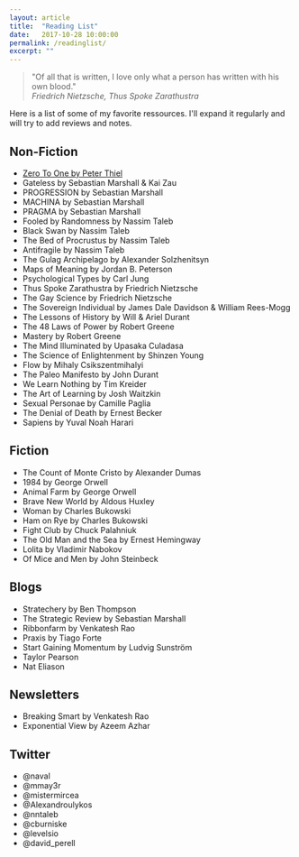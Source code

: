 ```yaml
---
layout: article
title:  "Reading List"
date:   2017-10-28 10:00:00
permalink: /readinglist/
excerpt: ""
---
```


> "Of all that is written, I love only what a person has written with his own blood." <br>
> _Friedrich Nietzsche, Thus Spoke Zarathustra_

Here is a list of some of my favorite ressources. I'll expand it regularly and will try to add reviews and notes.

## Non-Fiction

- <a href="/notes/zero-to-one">Zero To One by Peter Thiel</a>
- Gateless by Sebastian Marshall & Kai Zau
- PROGRESSION by Sebastian Marshall
- MACHINA by Sebastian Marshall
- PRAGMA by Sebastian Marshall
- Fooled by Randomness by Nassim Taleb
- Black Swan by Nassim Taleb
- The Bed of Procrustus by Nassim Taleb
- Antifragile by Nassim Taleb
- The Gulag Archipelago by Alexander Solzhenitsyn
- Maps of Meaning by Jordan B. Peterson
- Psychological Types by Carl Jung
- Thus Spoke Zarathustra by Friedrich Nietzsche
- The Gay Science by Friedrich Nietzsche
- The Sovereign Individual by James Dale Davidson & William Rees-Mogg
- The Lessons of History by Will & Ariel Durant
- The 48 Laws of Power by Robert Greene
- Mastery by Robert Greene
- The Mind Illuminated by Upasaka Culadasa
- The Science of Enlightenment by Shinzen Young
- Flow by Mihaly Csikszentmihalyi
- The Paleo Manifesto by John Durant
- We Learn Nothing by Tim Kreider
- The Art of Learning by Josh Waitzkin
- Sexual Personae by Camille Paglia
- The Denial of Death by Ernest Becker
- Sapiens by Yuval Noah Harari

## Fiction

- The Count of Monte Cristo by Alexander Dumas
- 1984 by George Orwell
- Animal Farm by George Orwell
- Brave New World by Aldous Huxley
- Woman by Charles Bukowski
- Ham on Rye by Charles Bukowski
- Fight Club by Chuck Palahniuk
- The Old Man and the Sea by Ernest Hemingway
- Lolita by Vladimir Nabokov
- Of Mice and Men by John Steinbeck

## Blogs

- Stratechery by Ben Thompson
- The Strategic Review by Sebastian Marshall
- Ribbonfarm by Venkatesh Rao
- Praxis by Tiago Forte
- Start Gaining Momentum by Ludvig Sunström
- Taylor Pearson
- Nat Eliason

## Newsletters
- Breaking Smart by Venkatesh Rao
- Exponential View by Azeem Azhar

## Twitter
- @naval
- @mmay3r
- @mistermircea
- @Alexandroulykos
- @nntaleb
- @cburniske
- @levelsio
- @david_perell
